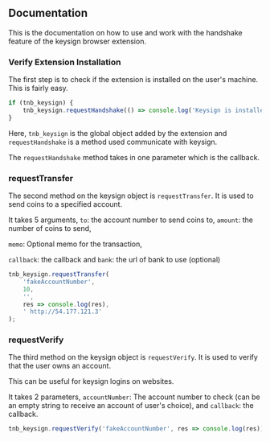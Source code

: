 ## Documentation

This is the documentation on how to use and work with the handshake feature of the keysign browser extension.

### Verify Extension Installation

The first step is to check if the extension is installed on the user's machine. This is fairly easy.

```js
if (tnb_keysign) {
	tnb_keysign.requestHandshake(() => console.log('Keysign is installed!'));
}
```

Here, `tnb_keysign` is the global object added by the extension and `requestHandshake` is a method used communicate with keysign.

The `requestHandshake` method takes in one parameter which is the callback.

### requestTransfer

The second method on the keysign object is `requestTransfer`. It is used to send coins to a specified account.

It takes 5 arguments, `to`: the account number to send coins to, `amount`: the number of coins to send,

`memo`: Optional memo for the transaction,

`callback`: the callback and `bank`: the url of bank to use (optional)

```js
tnb_keysign.requestTransfer(
	'fakeAccountNumber',
	10,
	'',
	res => console.log(res),
	' http://54.177.121.3'
);
```

### requestVerify

The third method on the keysign object is `requestVerify`. It is used to verify that the user owns an account.

This can be useful for keysign logins on websites.

It takes 2 parameters, `accountNumber`: The account number to check (can be an empty string to receive an account of user's choice), and `callback`: the callback.

```js
tnb_keysign.requestVerify('fakeAccountNumber', res => console.log(res));
```
